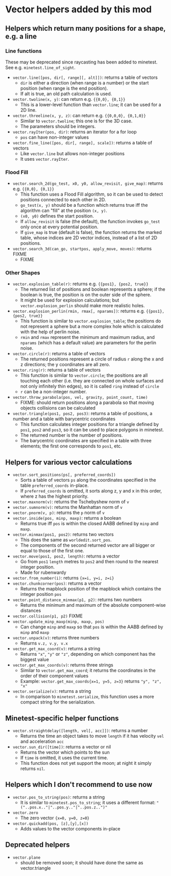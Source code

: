 
# Vector helpers added by this mod

## Helpers which return many positions for a shape, e.g. a line

### Line functions

These may be deprecated since raycasting has been added to minetest.
See e.g. `minetest.line_of_sight`.

* `vector.line([pos, dir[, range][, alt]])`: returns a table of vectors
    * `dir` is either a direction (when range is a number) or
      the start position (when range is the end position).
    * If alt is true, an old path calculation is used.
* `vector.twoline(x, y)`: can return e.g. `{{0,0}, {0,1}}`
    * This is a lower-level function than `vector.line`; it can be used for
      a 2D line.
* `vector.threeline(x, y, z)`: can return e.g. `{{0,0,0}, {0,1,0}}`
    * Similar to `vector.twoline`; this one is for the 3D case.
    * The parameters should be integers.
* `vector.rayIter(pos, dir)`: returns an iterator for a for loop
    * `pos` can have non-integer values
* `vector.fine_line([pos, dir[, range], scale])`: returns a table of vectors
    * Like `vector.line` but allows non-integer positions
    * It uses `vector.rayIter`.


### Flood Fill

* `vector.search_2d(go_test, x0, y0, allow_revisit, give_map)`: returns e.g.
  `{{0,0}, {0,1}}`
    * This function uses a Flood Fill algorithm, so it can be used to detect
      positions connected to each other in 2D.
    * `go_test(x, y)` should be a function which returns true iff the algorithm
      can "fill" at the position `(x, y)`.
    * `(x0, y0)` defines the start position.
    * If `allow_revisit` is false (the default), the function
      invokes `go_test` only once at every potential position.
    * If `give_map` is true (default is false), the function returns the
      marked table, whose indices are 2D vector indices, instead of a list of
      2D positions.
* `vector.search_3d(can_go, startpos, apply_move, moves)`: returns FIXME
    * FIXME


### Other Shapes

* `vector.explosion_table(r)`: returns e.g. `{{pos1}, {pos2, true}}`
    * The returned list of positions and boolean represents a sphere;
      if the boolean is true, the position is on the outer side of the sphere.
    * It might be used for explosion calculations; but `vector.explosion_perlin`
      should make more realistic holes.
* `vector.explosion_perlin(rmin, rmax[, nparams])`: returns e.g.
  `{{pos1}, {pos2, true}}`
    * This function is similar to `vector.explosion_table`; the positions
      do not represent a sphere but a more complex hole which is calculated
      with the help of perlin noise.
    * `rmin` and `rmax` represent the minimum and maximum radius,
      and `nparams` (which has a default value) are parameters for the perlin
      noise.
* `vector.circle(r)`: returns a table of vectors
    * The returned positions represent a circle of radius `r` along the x and z
      directions; the y coordinates are all zero.
* `vector.ring(r)`: returns a table of vectors
    * This function is similar to `vector.circle`; the positions are all
      touching each other (i.e. they are connected on whole surfaces and not
      only infinitely thin edges), so it is called `ring` instead of `circle`
    * `r` can be a non-integer number.
* `vector.throw_parabola(pos, vel, gravity, point_count, time)`
    * FIXME: should return positions along a parabola so that moving objects
      collisions can be calculated
* `vector.triangle(pos1, pos2, pos3)`: returns a table of positions, a number
  and a table with barycentric coordinates
    * This function calculates integer positions for a triangle defined by
      `pos1`, `pos2` and `pos3`, so it can be used to place polygons in
      minetest.
    * The returned number is the number of positions.
    * The barycentric coordinates are specified in a table with three elements;
      the first one corresponds to `pos1`, etc.


## Helpers for various vector calculations

* `vector.sort_positions(ps[, preferred_coords])`
    * Sorts a table of vectors `ps` along the coordinates specified in the
      table `preferred_coords` in-place.
    * If `preferred_coords` is omitted, it sorts along z, y and x in this order,
      where z has the highest priority.
* `vector.maxnorm(v)`: returns the Tschebyshew norm of `v`
* `vector.sumnorm(v)`: returns the Manhattan norm of `v`
* `vector.pnorm(v, p)`: returns the `p` norm of `v`
* `vector.inside(pos, minp, maxp)`: returns a boolean
    * Returns true iff `pos` is within the closed AABB defined by `minp`
      and `maxp`.
* `vector.minmax(pos1, pos2)`: returns two vectors
    * This does the same as `worldedit.sort_pos`.
    * The components of the second returned vector are all bigger or equal to
      those of the first one.
* `vector.move(pos1, pos2, length)`: returns a vector
    * Go from `pos1` `length` metres to `pos2` and then round to the nearest
      integer position.
    * Made for rubenwardy
* `vector.from_number(i)`: returns `{x=i, y=i, z=i}`
* `vector.chunkcorner(pos)`: returns a vector
    * Returns the mapblock position of the mapblock which contains
      the integer position `pos`
* `vector.point_distance_minmax(p1, p2)`: returns two numbers
    * Returns the minimum and maximum of the absolute component-wise distances
* `vector.collision(p1, p2)` FIXME
* `vector.update_minp_maxp(minp, maxp, pos)`
    * Can change `minp` and `maxp` so that `pos` is within the AABB defined by
      `minp` and `maxp`
* `vector.unpack(v)`: returns three numbers
    * Returns `v.z, v.y, v.x`
* `vector.get_max_coord(v)`: returns a string
    * Returns `"x"`, `"y"` or `"z"`, depending on which component has the
      biggest value
* `vector.get_max_coords(v)`: returns three strings
    * Similar to `vector.get_max_coord`; it returns the coordinates in the order
      of their component values
    * Example: `vector.get_max_coords{x=1, y=5, z=3}` returns `"y", "z", "x"`
* `vector.serialize(v)`: returns a string
    * In comparison to `minetest.serialize`, this function uses a more compact
      string for the serialization.


## Minetest-specific helper functions

* `vector.straightdelay([length, vel[, acc]])`: returns a number
    * Returns the time an object takes to move `length` if it has velocity `vel`
      and acceleration `acc`
* `vector.sun_dir([time])`: returns a vector or nil
    * Returns the vector which points to the sun
    * If `time` is omitted, it uses the current time.
    * This function does not yet support the moon;
      at night it simply returns `nil`.


## Helpers which I don't recommend to use now

* `vector.pos_to_string(pos)`: returns a string
    * It is similar to `minetest.pos_to_string`; it uses a different format:
      `"("..pos.x.."|"..pos.y.."|"..pos.z..")"`
* `vector.zero`
    * The zero vector `{x=0, y=0, z=0}`
* `vector.quickadd(pos, [z],[y],[x])`
    * Adds values to the vector components in-place


## Deprecated helpers

* `vector.plane`
    * should be removed soon; it should have done the same as vector.triangle

